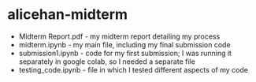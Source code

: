 # alicehan-midterm
- Midterm Report.pdf - my midterm report detailing my process
- midterm.ipynb - my main file, including my final submission code
- submission1.ipynb - code for my first submission; I was running it separately in google colab, so I needed a separate file
- testing_code.ipynb - file in which I tested different aspects of my code
